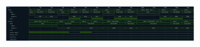 

<p>
<svg viewBox="0 0 1651 300" xmlns="http://www.w3.org/2000/svg">
<defs>
<clipPath id="clip">
<rect height="300" width="1651" x="0" y="0"/>
</clipPath>
</defs>
<rect fill="#0B151D" height="300" stroke="darkblue" width="1651" x="0" y="0"/>
<line stroke="#333333" stroke-width="1" x1="200" x2="200" y1="0" y2="300"/>
<text clip-path="url(#clip)" dominant-baseline="middle" fill="#D4D4D4" font-family="monospace" font-size="10px" text-anchor="middle" x="200" y="10">
0
</text>
<line stroke="#333333" stroke-width="1" x1="300" x2="300" y1="0" y2="300"/>
<text clip-path="url(#clip)" dominant-baseline="middle" fill="#D4D4D4" font-family="monospace" font-size="10px" text-anchor="middle" x="300" y="10">
100
</text>
<line stroke="#333333" stroke-width="1" x1="400" x2="400" y1="0" y2="300"/>
<text clip-path="url(#clip)" dominant-baseline="middle" fill="#D4D4D4" font-family="monospace" font-size="10px" text-anchor="middle" x="400" y="10">
200
</text>
<line stroke="#333333" stroke-width="1" x1="500" x2="500" y1="0" y2="300"/>
<text clip-path="url(#clip)" dominant-baseline="middle" fill="#D4D4D4" font-family="monospace" font-size="10px" text-anchor="middle" x="500" y="10">
300
</text>
<line stroke="#333333" stroke-width="1" x1="600" x2="600" y1="0" y2="300"/>
<text clip-path="url(#clip)" dominant-baseline="middle" fill="#D4D4D4" font-family="monospace" font-size="10px" text-anchor="middle" x="600" y="10">
400
</text>
<line stroke="#333333" stroke-width="1" x1="700" x2="700" y1="0" y2="300"/>
<text clip-path="url(#clip)" dominant-baseline="middle" fill="#D4D4D4" font-family="monospace" font-size="10px" text-anchor="middle" x="700" y="10">
500
</text>
<line stroke="#333333" stroke-width="1" x1="800" x2="800" y1="0" y2="300"/>
<text clip-path="url(#clip)" dominant-baseline="middle" fill="#D4D4D4" font-family="monospace" font-size="10px" text-anchor="middle" x="800" y="10">
600
</text>
<line stroke="#333333" stroke-width="1" x1="900" x2="900" y1="0" y2="300"/>
<text clip-path="url(#clip)" dominant-baseline="middle" fill="#D4D4D4" font-family="monospace" font-size="10px" text-anchor="middle" x="900" y="10">
700
</text>
<line stroke="#333333" stroke-width="1" x1="1000" x2="1000" y1="0" y2="300"/>
<text clip-path="url(#clip)" dominant-baseline="middle" fill="#D4D4D4" font-family="monospace" font-size="10px" text-anchor="middle" x="1000" y="10">
800
</text>
<line stroke="#333333" stroke-width="1" x1="1100" x2="1100" y1="0" y2="300"/>
<text clip-path="url(#clip)" dominant-baseline="middle" fill="#D4D4D4" font-family="monospace" font-size="10px" text-anchor="middle" x="1100" y="10">
900
</text>
<line stroke="#333333" stroke-width="1" x1="1200" x2="1200" y1="0" y2="300"/>
<text clip-path="url(#clip)" dominant-baseline="middle" fill="#D4D4D4" font-family="monospace" font-size="10px" text-anchor="middle" x="1200" y="10">
1000
</text>
<line stroke="#333333" stroke-width="1" x1="1300" x2="1300" y1="0" y2="300"/>
<text clip-path="url(#clip)" dominant-baseline="middle" fill="#D4D4D4" font-family="monospace" font-size="10px" text-anchor="middle" x="1300" y="10">
1100
</text>
<line stroke="#333333" stroke-width="1" x1="1400" x2="1400" y1="0" y2="300"/>
<text clip-path="url(#clip)" dominant-baseline="middle" fill="#D4D4D4" font-family="monospace" font-size="10px" text-anchor="middle" x="1400" y="10">
1200
</text>
<line stroke="#333333" stroke-width="1" x1="1500" x2="1500" y1="0" y2="300"/>
<text clip-path="url(#clip)" dominant-baseline="middle" fill="#D4D4D4" font-family="monospace" font-size="10px" text-anchor="middle" x="1500" y="10">
1300
</text>
<line stroke="#333333" stroke-width="1" x1="1600" x2="1600" y1="0" y2="300"/>
<text clip-path="url(#clip)" dominant-baseline="middle" fill="#D4D4D4" font-family="monospace" font-size="10px" text-anchor="middle" x="1600" y="10">
1400
</text>
<text dominant-baseline="middle" fill="#D4D4D4" font-family="monospace" font-size="10px" text-anchor="start" x="3" y="10">
Time:
</text>
<text dominant-baseline="middle" fill="#D4D4D4" font-family="monospace" font-size="10px" text-anchor="start" x="3" xml:space="preserve" y="30">
.input
<title>top.input</title>
</text>
<path d="M 200 30 L 203 23 L 248 23 L 251 30 L 248 37 L 203 37 Z" fill="none" stroke="#56C126" stroke-width="1"/>
<text dominant-baseline="middle" fill="#D4D4D4" font-family="monospace" font-size="10px" text-anchor="middle" x="225" xml:space="preserve" y="30">
{d...
<title>{data: None, next: 0}</title>
</text>
<path d="M 251 30 L 254 23 L 348 23 L 351 30 L 348 37 L 254 37 Z" fill="none" stroke="#56C126" stroke-width="1"/>
<text dominant-baseline="middle" fill="#D4D4D4" font-family="monospace" font-size="10px" text-anchor="middle" x="301" xml:space="preserve" y="30">
{data: ...
<title>{data: Some(5f15), next: 0}</title>
</text>
<path d="M 351 30 L 354 23 L 448 23 L 451 30 L 448 37 L 354 37 Z" fill="none" stroke="#56C126" stroke-width="1"/>
<text dominant-baseline="middle" fill="#D4D4D4" font-family="monospace" font-size="10px" text-anchor="middle" x="401" xml:space="preserve" y="30">
{data: ...
<title>{data: Some(6134), next: 0}</title>
</text>
<path d="M 451 30 L 454 23 L 548 23 L 551 30 L 548 37 L 454 37 Z" fill="none" stroke="#56C126" stroke-width="1"/>
<text dominant-baseline="middle" fill="#D4D4D4" font-family="monospace" font-size="10px" text-anchor="middle" x="501" xml:space="preserve" y="30">
{data: ...
<title>{data: None, next: 0}</title>
</text>
<path d="M 551 30 L 554 23 L 648 23 L 651 30 L 648 37 L 554 37 Z" fill="none" stroke="#56C126" stroke-width="1"/>
<text dominant-baseline="middle" fill="#D4D4D4" font-family="monospace" font-size="10px" text-anchor="middle" x="601" xml:space="preserve" y="30">
{data: ...
<title>{data: Some(b1b0), next: 1}</title>
</text>
<path d="M 651 30 L 654 23 L 748 23 L 751 30 L 748 37 L 654 37 Z" fill="none" stroke="#56C126" stroke-width="1"/>
<text dominant-baseline="middle" fill="#D4D4D4" font-family="monospace" font-size="10px" text-anchor="middle" x="701" xml:space="preserve" y="30">
{data: ...
<title>{data: Some(9caa), next: 0}</title>
</text>
<path d="M 751 30 L 754 23 L 848 23 L 851 30 L 848 37 L 754 37 Z" fill="none" stroke="#56C126" stroke-width="1"/>
<text dominant-baseline="middle" fill="#D4D4D4" font-family="monospace" font-size="10px" text-anchor="middle" x="801" xml:space="preserve" y="30">
{data: ...
<title>{data: Some(baf3), next: 1}</title>
</text>
<path d="M 851 30 L 854 23 L 948 23 L 951 30 L 948 37 L 854 37 Z" fill="none" stroke="#56C126" stroke-width="1"/>
<text dominant-baseline="middle" fill="#D4D4D4" font-family="monospace" font-size="10px" text-anchor="middle" x="901" xml:space="preserve" y="30">
{data: ...
<title>{data: None, next: 0}</title>
</text>
<path d="M 951 30 L 954 23 L 1048 23 L 1051 30 L 1048 37 L 954 37 Z" fill="none" stroke="#56C126" stroke-width="1"/>
<text dominant-baseline="middle" fill="#D4D4D4" font-family="monospace" font-size="10px" text-anchor="middle" x="1001" xml:space="preserve" y="30">
{data: ...
<title>{data: Some(3e5b), next: 1}</title>
</text>
<path d="M 1051 30 L 1054 23 L 1148 23 L 1151 30 L 1148 37 L 1054 37 Z" fill="none" stroke="#56C126" stroke-width="1"/>
<text dominant-baseline="middle" fill="#D4D4D4" font-family="monospace" font-size="10px" text-anchor="middle" x="1101" xml:space="preserve" y="30">
{data: ...
<title>{data: Some(3451), next: 1}</title>
</text>
<path d="M 1151 30 L 1154 23 L 1348 23 L 1351 30 L 1348 37 L 1154 37 Z" fill="none" stroke="#56C126" stroke-width="1"/>
<text dominant-baseline="middle" fill="#D4D4D4" font-family="monospace" font-size="10px" text-anchor="middle" x="1251" xml:space="preserve" y="30">
{data: None, next...
<title>{data: None, next: 0}</title>
</text>
<path d="M 1351 30 L 1354 23 L 1448 23 L 1451 30 L 1448 37 L 1354 37 Z" fill="none" stroke="#56C126" stroke-width="1"/>
<text dominant-baseline="middle" fill="#D4D4D4" font-family="monospace" font-size="10px" text-anchor="middle" x="1401" xml:space="preserve" y="30">
{data: ...
<title>{data: Some(c8ca), next: 1}</title>
</text>
<path d="M 1451 30 L 1454 23 L 1548 23 L 1551 30 L 1548 37 L 1454 37 Z" fill="none" stroke="#56C126" stroke-width="1"/>
<text dominant-baseline="middle" fill="#D4D4D4" font-family="monospace" font-size="10px" text-anchor="middle" x="1501" xml:space="preserve" y="30">
{data: ...
<title>{data: Some(030d), next: 1}</title>
</text>
<path d="M 1551 30 L 1554 23 L 1648 23 L 1651 30 L 1648 37 L 1554 37 Z" fill="none" stroke="#56C126" stroke-width="1"/>
<text dominant-baseline="middle" fill="#D4D4D4" font-family="monospace" font-size="10px" text-anchor="middle" x="1601" xml:space="preserve" y="30">
{data: ...
<title>{data: Some(5838), next: 0}</title>
</text>
<text dominant-baseline="middle" fill="#D4D4D4" font-family="monospace" font-size="10px" text-anchor="start" x="3" xml:space="preserve" y="50">
   .data
<title>top.input.data</title>
</text>
<path d="M 200 50 L 203 43 L 248 43 L 251 50 L 248 57 L 203 57 Z" fill="none" stroke="#56C126" stroke-width="1"/>
<text dominant-baseline="middle" fill="#D4D4D4" font-family="monospace" font-size="10px" text-anchor="middle" x="225" xml:space="preserve" y="50">
None
<title>None</title>
</text>
<path d="M 251 50 L 254 43 L 348 43 L 351 50 L 348 57 L 254 57 Z" fill="none" stroke="#56C126" stroke-width="1"/>
<text dominant-baseline="middle" fill="#D4D4D4" font-family="monospace" font-size="10px" text-anchor="middle" x="301" xml:space="preserve" y="50">
Some(5f15)
<title>Some(5f15)</title>
</text>
<path d="M 351 50 L 354 43 L 448 43 L 451 50 L 448 57 L 354 57 Z" fill="none" stroke="#56C126" stroke-width="1"/>
<text dominant-baseline="middle" fill="#D4D4D4" font-family="monospace" font-size="10px" text-anchor="middle" x="401" xml:space="preserve" y="50">
Some(6134)
<title>Some(6134)</title>
</text>
<path d="M 451 50 L 454 43 L 548 43 L 551 50 L 548 57 L 454 57 Z" fill="none" stroke="#56C126" stroke-width="1"/>
<text dominant-baseline="middle" fill="#D4D4D4" font-family="monospace" font-size="10px" text-anchor="middle" x="501" xml:space="preserve" y="50">
None
<title>None</title>
</text>
<path d="M 551 50 L 554 43 L 648 43 L 651 50 L 648 57 L 554 57 Z" fill="none" stroke="#56C126" stroke-width="1"/>
<text dominant-baseline="middle" fill="#D4D4D4" font-family="monospace" font-size="10px" text-anchor="middle" x="601" xml:space="preserve" y="50">
Some(b1b0)
<title>Some(b1b0)</title>
</text>
<path d="M 651 50 L 654 43 L 748 43 L 751 50 L 748 57 L 654 57 Z" fill="none" stroke="#56C126" stroke-width="1"/>
<text dominant-baseline="middle" fill="#D4D4D4" font-family="monospace" font-size="10px" text-anchor="middle" x="701" xml:space="preserve" y="50">
Some(9caa)
<title>Some(9caa)</title>
</text>
<path d="M 751 50 L 754 43 L 848 43 L 851 50 L 848 57 L 754 57 Z" fill="none" stroke="#56C126" stroke-width="1"/>
<text dominant-baseline="middle" fill="#D4D4D4" font-family="monospace" font-size="10px" text-anchor="middle" x="801" xml:space="preserve" y="50">
Some(baf3)
<title>Some(baf3)</title>
</text>
<path d="M 851 50 L 854 43 L 948 43 L 951 50 L 948 57 L 854 57 Z" fill="none" stroke="#56C126" stroke-width="1"/>
<text dominant-baseline="middle" fill="#D4D4D4" font-family="monospace" font-size="10px" text-anchor="middle" x="901" xml:space="preserve" y="50">
None
<title>None</title>
</text>
<path d="M 951 50 L 954 43 L 1048 43 L 1051 50 L 1048 57 L 954 57 Z" fill="none" stroke="#56C126" stroke-width="1"/>
<text dominant-baseline="middle" fill="#D4D4D4" font-family="monospace" font-size="10px" text-anchor="middle" x="1001" xml:space="preserve" y="50">
Some(3e5b)
<title>Some(3e5b)</title>
</text>
<path d="M 1051 50 L 1054 43 L 1148 43 L 1151 50 L 1148 57 L 1054 57 Z" fill="none" stroke="#56C126" stroke-width="1"/>
<text dominant-baseline="middle" fill="#D4D4D4" font-family="monospace" font-size="10px" text-anchor="middle" x="1101" xml:space="preserve" y="50">
Some(3451)
<title>Some(3451)</title>
</text>
<path d="M 1151 50 L 1154 43 L 1348 43 L 1351 50 L 1348 57 L 1154 57 Z" fill="none" stroke="#56C126" stroke-width="1"/>
<text dominant-baseline="middle" fill="#D4D4D4" font-family="monospace" font-size="10px" text-anchor="middle" x="1251" xml:space="preserve" y="50">
None
<title>None</title>
</text>
<path d="M 1351 50 L 1354 43 L 1448 43 L 1451 50 L 1448 57 L 1354 57 Z" fill="none" stroke="#56C126" stroke-width="1"/>
<text dominant-baseline="middle" fill="#D4D4D4" font-family="monospace" font-size="10px" text-anchor="middle" x="1401" xml:space="preserve" y="50">
Some(c8ca)
<title>Some(c8ca)</title>
</text>
<path d="M 1451 50 L 1454 43 L 1548 43 L 1551 50 L 1548 57 L 1454 57 Z" fill="none" stroke="#56C126" stroke-width="1"/>
<text dominant-baseline="middle" fill="#D4D4D4" font-family="monospace" font-size="10px" text-anchor="middle" x="1501" xml:space="preserve" y="50">
Some(030d)
<title>Some(030d)</title>
</text>
<path d="M 1551 50 L 1554 43 L 1648 43 L 1651 50 L 1648 57 L 1554 57 Z" fill="none" stroke="#56C126" stroke-width="1"/>
<text dominant-baseline="middle" fill="#D4D4D4" font-family="monospace" font-size="10px" text-anchor="middle" x="1601" xml:space="preserve" y="50">
Some(5838)
<title>Some(5838)</title>
</text>
<text dominant-baseline="middle" fill="#D4D4D4" font-family="monospace" font-size="10px" text-anchor="start" x="3" xml:space="preserve" y="70">
      #None
<title>top.input.data#None</title>
</text>
<path d="M 200 70 L 203 63 L 248 63 L 251 70 L 248 77 L 203 77 Z" fill="none" stroke="#56C126" stroke-width="1"/>
<text dominant-baseline="middle" fill="#D4D4D4" font-family="monospace" font-size="10px" text-anchor="middle" x="225" xml:space="preserve" y="70">

<title></title>
</text>
<path d="M 451 70 L 454 63 L 548 63 L 551 70 L 548 77 L 454 77 Z" fill="none" stroke="#56C126" stroke-width="1"/>
<text dominant-baseline="middle" fill="#D4D4D4" font-family="monospace" font-size="10px" text-anchor="middle" x="501" xml:space="preserve" y="70">

<title></title>
</text>
<path d="M 851 70 L 854 63 L 948 63 L 951 70 L 948 77 L 854 77 Z" fill="none" stroke="#56C126" stroke-width="1"/>
<text dominant-baseline="middle" fill="#D4D4D4" font-family="monospace" font-size="10px" text-anchor="middle" x="901" xml:space="preserve" y="70">

<title></title>
</text>
<path d="M 1151 70 L 1154 63 L 1348 63 L 1351 70 L 1348 77 L 1154 77 Z" fill="none" stroke="#56C126" stroke-width="1"/>
<text dominant-baseline="middle" fill="#D4D4D4" font-family="monospace" font-size="10px" text-anchor="middle" x="1251" xml:space="preserve" y="70">

<title></title>
</text>
<text dominant-baseline="middle" fill="#D4D4D4" font-family="monospace" font-size="10px" text-anchor="start" x="3" xml:space="preserve" y="90">
      #Some.0
<title>top.input.data#Some.0</title>
</text>
<path d="M 251 90 L 254 83 L 348 83 L 351 90 L 348 97 L 254 97 Z" fill="none" stroke="#56C126" stroke-width="1"/>
<text dominant-baseline="middle" fill="#D4D4D4" font-family="monospace" font-size="10px" text-anchor="middle" x="301" xml:space="preserve" y="90">
5f15
<title>5f15</title>
</text>
<path d="M 351 90 L 354 83 L 448 83 L 451 90 L 448 97 L 354 97 Z" fill="none" stroke="#56C126" stroke-width="1"/>
<text dominant-baseline="middle" fill="#D4D4D4" font-family="monospace" font-size="10px" text-anchor="middle" x="401" xml:space="preserve" y="90">
6134
<title>6134</title>
</text>
<path d="M 551 90 L 554 83 L 648 83 L 651 90 L 648 97 L 554 97 Z" fill="none" stroke="#56C126" stroke-width="1"/>
<text dominant-baseline="middle" fill="#D4D4D4" font-family="monospace" font-size="10px" text-anchor="middle" x="601" xml:space="preserve" y="90">
b1b0
<title>b1b0</title>
</text>
<path d="M 651 90 L 654 83 L 748 83 L 751 90 L 748 97 L 654 97 Z" fill="none" stroke="#56C126" stroke-width="1"/>
<text dominant-baseline="middle" fill="#D4D4D4" font-family="monospace" font-size="10px" text-anchor="middle" x="701" xml:space="preserve" y="90">
9caa
<title>9caa</title>
</text>
<path d="M 751 90 L 754 83 L 848 83 L 851 90 L 848 97 L 754 97 Z" fill="none" stroke="#56C126" stroke-width="1"/>
<text dominant-baseline="middle" fill="#D4D4D4" font-family="monospace" font-size="10px" text-anchor="middle" x="801" xml:space="preserve" y="90">
baf3
<title>baf3</title>
</text>
<path d="M 951 90 L 954 83 L 1048 83 L 1051 90 L 1048 97 L 954 97 Z" fill="none" stroke="#56C126" stroke-width="1"/>
<text dominant-baseline="middle" fill="#D4D4D4" font-family="monospace" font-size="10px" text-anchor="middle" x="1001" xml:space="preserve" y="90">
3e5b
<title>3e5b</title>
</text>
<path d="M 1051 90 L 1054 83 L 1148 83 L 1151 90 L 1148 97 L 1054 97 Z" fill="none" stroke="#56C126" stroke-width="1"/>
<text dominant-baseline="middle" fill="#D4D4D4" font-family="monospace" font-size="10px" text-anchor="middle" x="1101" xml:space="preserve" y="90">
3451
<title>3451</title>
</text>
<path d="M 1351 90 L 1354 83 L 1448 83 L 1451 90 L 1448 97 L 1354 97 Z" fill="none" stroke="#56C126" stroke-width="1"/>
<text dominant-baseline="middle" fill="#D4D4D4" font-family="monospace" font-size="10px" text-anchor="middle" x="1401" xml:space="preserve" y="90">
c8ca
<title>c8ca</title>
</text>
<path d="M 1451 90 L 1454 83 L 1548 83 L 1551 90 L 1548 97 L 1454 97 Z" fill="none" stroke="#56C126" stroke-width="1"/>
<text dominant-baseline="middle" fill="#D4D4D4" font-family="monospace" font-size="10px" text-anchor="middle" x="1501" xml:space="preserve" y="90">
030d
<title>030d</title>
</text>
<path d="M 1551 90 L 1554 83 L 1648 83 L 1651 90 L 1648 97 L 1554 97 Z" fill="none" stroke="#56C126" stroke-width="1"/>
<text dominant-baseline="middle" fill="#D4D4D4" font-family="monospace" font-size="10px" text-anchor="middle" x="1601" xml:space="preserve" y="90">
5838
<title>5838</title>
</text>
<text dominant-baseline="middle" fill="#D4D4D4" font-family="monospace" font-size="10px" text-anchor="start" x="3" xml:space="preserve" y="110">
   .next
<title>top.input.next</title>
</text>
<path d="M 200 110 L 200 117 L 551 117 L 551 110" fill="none" stroke="#56C126" stroke-width="1"/>
<rect fill="#1C400C" height="14" stroke="none" width="98" x="552" y="103"/>
<path d="M 551 110 L 551 103 L 651 103 L 651 110" fill="none" stroke="#56C126" stroke-width="1"/>
<path d="M 651 110 L 651 117 L 751 117 L 751 110" fill="none" stroke="#56C126" stroke-width="1"/>
<rect fill="#1C400C" height="14" stroke="none" width="98" x="752" y="103"/>
<path d="M 751 110 L 751 103 L 851 103 L 851 110" fill="none" stroke="#56C126" stroke-width="1"/>
<path d="M 851 110 L 851 117 L 951 117 L 951 110" fill="none" stroke="#56C126" stroke-width="1"/>
<rect fill="#1C400C" height="14" stroke="none" width="198" x="952" y="103"/>
<path d="M 951 110 L 951 103 L 1151 103 L 1151 110" fill="none" stroke="#56C126" stroke-width="1"/>
<path d="M 1151 110 L 1151 117 L 1351 117 L 1351 110" fill="none" stroke="#56C126" stroke-width="1"/>
<rect fill="#1C400C" height="14" stroke="none" width="198" x="1352" y="103"/>
<path d="M 1351 110 L 1351 103 L 1551 103 L 1551 110" fill="none" stroke="#56C126" stroke-width="1"/>
<path d="M 1551 110 L 1551 117 L 1651 117 L 1651 110" fill="none" stroke="#56C126" stroke-width="1"/>
<text dominant-baseline="middle" fill="#D4D4D4" font-family="monospace" font-size="10px" text-anchor="start" x="3" xml:space="preserve" y="130">
.outputs
<title>top.outputs</title>
</text>
<path d="M 200 130 L 203 123 L 447 123 L 450 130 L 447 137 L 203 137 Z" fill="none" stroke="#56C126" stroke-width="1"/>
<text dominant-baseline="middle" fill="#D4D4D4" font-family="monospace" font-size="10px" text-anchor="middle" x="325" xml:space="preserve" y="130">
{data: None, full: 0, ...
<title>{data: None, full: 0, almost_empty: 1, almost_full: 0, overflow: 0, underflow: 0}</title>
</text>
<path d="M 450 130 L 453 123 L 547 123 L 550 130 L 547 137 L 453 137 Z" fill="none" stroke="#56C126" stroke-width="1"/>
<text dominant-baseline="middle" fill="#D4D4D4" font-family="monospace" font-size="10px" text-anchor="middle" x="500" xml:space="preserve" y="130">
{data: ...
<title>{data: Some(5f15), full: 0, almost_empty: 1, almost_full: 0, overflow: 0, underflow: 0}</title>
</text>
<path d="M 550 130 L 553 123 L 647 123 L 650 130 L 647 137 L 553 137 Z" fill="none" stroke="#56C126" stroke-width="1"/>
<text dominant-baseline="middle" fill="#D4D4D4" font-family="monospace" font-size="10px" text-anchor="middle" x="600" xml:space="preserve" y="130">
{data: ...
<title>{data: Some(5f15), full: 0, almost_empty: 0, almost_full: 0, overflow: 0, underflow: 0}</title>
</text>
<path d="M 650 130 L 653 123 L 747 123 L 750 130 L 747 137 L 653 137 Z" fill="none" stroke="#56C126" stroke-width="1"/>
<text dominant-baseline="middle" fill="#D4D4D4" font-family="monospace" font-size="10px" text-anchor="middle" x="700" xml:space="preserve" y="130">
{data: ...
<title>{data: Some(6134), full: 0, almost_empty: 1, almost_full: 0, overflow: 0, underflow: 0}</title>
</text>
<path d="M 750 130 L 753 123 L 847 123 L 850 130 L 847 137 L 753 137 Z" fill="none" stroke="#56C126" stroke-width="1"/>
<text dominant-baseline="middle" fill="#D4D4D4" font-family="monospace" font-size="10px" text-anchor="middle" x="800" xml:space="preserve" y="130">
{data: ...
<title>{data: Some(6134), full: 0, almost_empty: 0, almost_full: 0, overflow: 0, underflow: 0}</title>
</text>
<path d="M 850 130 L 853 123 L 1047 123 L 1050 130 L 1047 137 L 853 137 Z" fill="none" stroke="#56C126" stroke-width="1"/>
<text dominant-baseline="middle" fill="#D4D4D4" font-family="monospace" font-size="10px" text-anchor="middle" x="950" xml:space="preserve" y="130">
{data: Some(b1b0)...
<title>{data: Some(b1b0), full: 0, almost_empty: 0, almost_full: 0, overflow: 0, underflow: 0}</title>
</text>
<path d="M 1050 130 L 1053 123 L 1147 123 L 1150 130 L 1147 137 L 1053 137 Z" fill="none" stroke="#56C126" stroke-width="1"/>
<text dominant-baseline="middle" fill="#D4D4D4" font-family="monospace" font-size="10px" text-anchor="middle" x="1100" xml:space="preserve" y="130">
{data: ...
<title>{data: Some(9caa), full: 0, almost_empty: 0, almost_full: 0, overflow: 0, underflow: 0}</title>
</text>
<path d="M 1150 130 L 1153 123 L 1447 123 L 1450 130 L 1447 137 L 1153 137 Z" fill="none" stroke="#56C126" stroke-width="1"/>
<text dominant-baseline="middle" fill="#D4D4D4" font-family="monospace" font-size="10px" text-anchor="middle" x="1300" xml:space="preserve" y="130">
{data: Some(baf3), full: 0,...
<title>{data: Some(baf3), full: 0, almost_empty: 0, almost_full: 0, overflow: 0, underflow: 0}</title>
</text>
<path d="M 1450 130 L 1453 123 L 1547 123 L 1550 130 L 1547 137 L 1453 137 Z" fill="none" stroke="#56C126" stroke-width="1"/>
<text dominant-baseline="middle" fill="#D4D4D4" font-family="monospace" font-size="10px" text-anchor="middle" x="1500" xml:space="preserve" y="130">
{data: ...
<title>{data: Some(3e5b), full: 0, almost_empty: 0, almost_full: 0, overflow: 0, underflow: 0}</title>
</text>
<path d="M 1550 130 L 1553 123 L 1648 123 L 1651 130 L 1648 137 L 1553 137 Z" fill="none" stroke="#56C126" stroke-width="1"/>
<text dominant-baseline="middle" fill="#D4D4D4" font-family="monospace" font-size="10px" text-anchor="middle" x="1600" xml:space="preserve" y="130">
{data: ...
<title>{data: Some(3451), full: 0, almost_empty: 0, almost_full: 0, overflow: 0, underflow: 0}</title>
</text>
<text dominant-baseline="middle" fill="#D4D4D4" font-family="monospace" font-size="10px" text-anchor="start" x="3" xml:space="preserve" y="150">
   .data
<title>top.outputs.data</title>
</text>
<path d="M 200 150 L 203 143 L 447 143 L 450 150 L 447 157 L 203 157 Z" fill="none" stroke="#56C126" stroke-width="1"/>
<text dominant-baseline="middle" fill="#D4D4D4" font-family="monospace" font-size="10px" text-anchor="middle" x="325" xml:space="preserve" y="150">
None
<title>None</title>
</text>
<path d="M 450 150 L 453 143 L 647 143 L 650 150 L 647 157 L 453 157 Z" fill="none" stroke="#56C126" stroke-width="1"/>
<text dominant-baseline="middle" fill="#D4D4D4" font-family="monospace" font-size="10px" text-anchor="middle" x="550" xml:space="preserve" y="150">
Some(5f15)
<title>Some(5f15)</title>
</text>
<path d="M 650 150 L 653 143 L 847 143 L 850 150 L 847 157 L 653 157 Z" fill="none" stroke="#56C126" stroke-width="1"/>
<text dominant-baseline="middle" fill="#D4D4D4" font-family="monospace" font-size="10px" text-anchor="middle" x="750" xml:space="preserve" y="150">
Some(6134)
<title>Some(6134)</title>
</text>
<path d="M 850 150 L 853 143 L 1047 143 L 1050 150 L 1047 157 L 853 157 Z" fill="none" stroke="#56C126" stroke-width="1"/>
<text dominant-baseline="middle" fill="#D4D4D4" font-family="monospace" font-size="10px" text-anchor="middle" x="950" xml:space="preserve" y="150">
Some(b1b0)
<title>Some(b1b0)</title>
</text>
<path d="M 1050 150 L 1053 143 L 1147 143 L 1150 150 L 1147 157 L 1053 157 Z" fill="none" stroke="#56C126" stroke-width="1"/>
<text dominant-baseline="middle" fill="#D4D4D4" font-family="monospace" font-size="10px" text-anchor="middle" x="1100" xml:space="preserve" y="150">
Some(9caa)
<title>Some(9caa)</title>
</text>
<path d="M 1150 150 L 1153 143 L 1447 143 L 1450 150 L 1447 157 L 1153 157 Z" fill="none" stroke="#56C126" stroke-width="1"/>
<text dominant-baseline="middle" fill="#D4D4D4" font-family="monospace" font-size="10px" text-anchor="middle" x="1300" xml:space="preserve" y="150">
Some(baf3)
<title>Some(baf3)</title>
</text>
<path d="M 1450 150 L 1453 143 L 1547 143 L 1550 150 L 1547 157 L 1453 157 Z" fill="none" stroke="#56C126" stroke-width="1"/>
<text dominant-baseline="middle" fill="#D4D4D4" font-family="monospace" font-size="10px" text-anchor="middle" x="1500" xml:space="preserve" y="150">
Some(3e5b)
<title>Some(3e5b)</title>
</text>
<path d="M 1550 150 L 1553 143 L 1648 143 L 1651 150 L 1648 157 L 1553 157 Z" fill="none" stroke="#56C126" stroke-width="1"/>
<text dominant-baseline="middle" fill="#D4D4D4" font-family="monospace" font-size="10px" text-anchor="middle" x="1600" xml:space="preserve" y="150">
Some(3451)
<title>Some(3451)</title>
</text>
<text dominant-baseline="middle" fill="#D4D4D4" font-family="monospace" font-size="10px" text-anchor="start" x="3" xml:space="preserve" y="170">
      #None
<title>top.outputs.data#None</title>
</text>
<path d="M 200 170 L 203 163 L 447 163 L 450 170 L 447 177 L 203 177 Z" fill="none" stroke="#56C126" stroke-width="1"/>
<text dominant-baseline="middle" fill="#D4D4D4" font-family="monospace" font-size="10px" text-anchor="middle" x="325" xml:space="preserve" y="170">

<title></title>
</text>
<text dominant-baseline="middle" fill="#D4D4D4" font-family="monospace" font-size="10px" text-anchor="start" x="3" xml:space="preserve" y="190">
      #Some.0
<title>top.outputs.data#Some.0</title>
</text>
<path d="M 450 190 L 453 183 L 647 183 L 650 190 L 647 197 L 453 197 Z" fill="none" stroke="#56C126" stroke-width="1"/>
<text dominant-baseline="middle" fill="#D4D4D4" font-family="monospace" font-size="10px" text-anchor="middle" x="550" xml:space="preserve" y="190">
5f15
<title>5f15</title>
</text>
<path d="M 650 190 L 653 183 L 847 183 L 850 190 L 847 197 L 653 197 Z" fill="none" stroke="#56C126" stroke-width="1"/>
<text dominant-baseline="middle" fill="#D4D4D4" font-family="monospace" font-size="10px" text-anchor="middle" x="750" xml:space="preserve" y="190">
6134
<title>6134</title>
</text>
<path d="M 850 190 L 853 183 L 1047 183 L 1050 190 L 1047 197 L 853 197 Z" fill="none" stroke="#56C126" stroke-width="1"/>
<text dominant-baseline="middle" fill="#D4D4D4" font-family="monospace" font-size="10px" text-anchor="middle" x="950" xml:space="preserve" y="190">
b1b0
<title>b1b0</title>
</text>
<path d="M 1050 190 L 1053 183 L 1147 183 L 1150 190 L 1147 197 L 1053 197 Z" fill="none" stroke="#56C126" stroke-width="1"/>
<text dominant-baseline="middle" fill="#D4D4D4" font-family="monospace" font-size="10px" text-anchor="middle" x="1100" xml:space="preserve" y="190">
9caa
<title>9caa</title>
</text>
<path d="M 1150 190 L 1153 183 L 1447 183 L 1450 190 L 1447 197 L 1153 197 Z" fill="none" stroke="#56C126" stroke-width="1"/>
<text dominant-baseline="middle" fill="#D4D4D4" font-family="monospace" font-size="10px" text-anchor="middle" x="1300" xml:space="preserve" y="190">
baf3
<title>baf3</title>
</text>
<path d="M 1450 190 L 1453 183 L 1547 183 L 1550 190 L 1547 197 L 1453 197 Z" fill="none" stroke="#56C126" stroke-width="1"/>
<text dominant-baseline="middle" fill="#D4D4D4" font-family="monospace" font-size="10px" text-anchor="middle" x="1500" xml:space="preserve" y="190">
3e5b
<title>3e5b</title>
</text>
<path d="M 1550 190 L 1553 183 L 1648 183 L 1651 190 L 1648 197 L 1553 197 Z" fill="none" stroke="#56C126" stroke-width="1"/>
<text dominant-baseline="middle" fill="#D4D4D4" font-family="monospace" font-size="10px" text-anchor="middle" x="1600" xml:space="preserve" y="190">
3451
<title>3451</title>
</text>
<text dominant-baseline="middle" fill="#D4D4D4" font-family="monospace" font-size="10px" text-anchor="start" x="3" xml:space="preserve" y="210">
   .full
<title>top.outputs.full</title>
</text>
<path d="M 200 210 L 200 217 L 1651 217 L 1651 210" fill="none" stroke="#56C126" stroke-width="1"/>
<text dominant-baseline="middle" fill="#D4D4D4" font-family="monospace" font-size="10px" text-anchor="start" x="3" xml:space="preserve" y="230">
   .almost_empty
<title>top.outputs.almost_empty</title>
</text>
<rect fill="#1C400C" height="14" stroke="none" width="348" x="201" y="223"/>
<path d="M 200 230 L 200 223 L 550 223 L 550 230" fill="none" stroke="#56C126" stroke-width="1"/>
<path d="M 550 230 L 550 237 L 650 237 L 650 230" fill="none" stroke="#56C126" stroke-width="1"/>
<rect fill="#1C400C" height="14" stroke="none" width="98" x="651" y="223"/>
<path d="M 650 230 L 650 223 L 750 223 L 750 230" fill="none" stroke="#56C126" stroke-width="1"/>
<path d="M 750 230 L 750 237 L 1651 237 L 1651 230" fill="none" stroke="#56C126" stroke-width="1"/>
<text dominant-baseline="middle" fill="#D4D4D4" font-family="monospace" font-size="10px" text-anchor="start" x="3" xml:space="preserve" y="250">
   .almost_full
<title>top.outputs.almost_full</title>
</text>
<path d="M 200 250 L 200 257 L 1651 257 L 1651 250" fill="none" stroke="#56C126" stroke-width="1"/>
<text dominant-baseline="middle" fill="#D4D4D4" font-family="monospace" font-size="10px" text-anchor="start" x="3" xml:space="preserve" y="270">
   .overflow
<title>top.outputs.overflow</title>
</text>
<path d="M 200 270 L 200 277 L 1651 277 L 1651 270" fill="none" stroke="#56C126" stroke-width="1"/>
<text dominant-baseline="middle" fill="#D4D4D4" font-family="monospace" font-size="10px" text-anchor="start" x="3" xml:space="preserve" y="290">
   .underflow
<title>top.outputs.underflow</title>
</text>
<path d="M 200 290 L 200 297 L 1651 297 L 1651 290" fill="none" stroke="#56C126" stroke-width="1"/>
</svg>
</p>